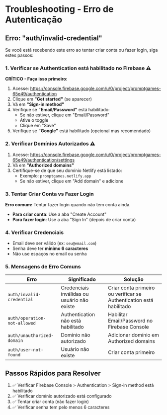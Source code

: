 # Troubleshooting - Erro de Autenticação

## Erro: "auth/invalid-credential"

Se você está recebendo este erro ao tentar criar conta ou fazer login, siga estes passos:

### 1. Verificar se Authentication está habilitado no Firebase ⚠️

**CRÍTICO - Faça isso primeiro:**

1. Acesse: https://console.firebase.google.com/u/0/project/promptgames-65e49/authentication
2. Clique em **"Get started"** (se aparecer)
3. Vá em **"Sign-in method"**
4. Verifique se **"Email/Password"** está habilitado:
   - Se não estiver, clique em "Email/Password"
   - Ative o toggle
   - Clique em "Save"
5. Verifique se **"Google"** está habilitado (opcional mas recomendado)

### 2. Verificar Domínios Autorizados ⚠️

1. Acesse: https://console.firebase.google.com/u/0/project/promptgames-65e49/authentication/settings
2. Vá em **"Authorized domains"**
3. Certifique-se de que seu domínio Netlify está listado:
   - Exemplo: `promptgames.netlify.app`
   - Se não estiver, clique em "Add domain" e adicione

### 3. Tentar Criar Conta vs Fazer Login

**Erro comum:** Tentar fazer login quando não tem conta ainda.

- **Para criar conta**: Use a aba "Create Account"
- **Para fazer login**: Use a aba "Sign In" (depois de criar conta)

### 4. Verificar Credenciais

- Email deve ser válido (ex: `seu@email.com`)
- Senha deve ter **mínimo 6 caracteres**
- Não use espaços no email ou senha

### 5. Mensagens de Erro Comuns

| Erro | Significado | Solução |
|------|-------------|---------|
| `auth/invalid-credential` | Credenciais inválidas ou usuário não existe | Criar conta primeiro ou verificar se Authentication está habilitado |
| `auth/operation-not-allowed` | Authentication não está habilitado | Habilitar Email/Password no Firebase Console |
| `auth/unauthorized-domain` | Domínio não autorizado | Adicionar domínio em Authorized domains |
| `auth/user-not-found` | Usuário não existe | Criar conta primeiro |

## Passos Rápidos para Resolver

1. ✅ Verificar Firebase Console > Authentication > Sign-in method está habilitado
2. ✅ Verificar domínio autorizado está configurado
3. ✅ Tentar criar conta (não fazer login)
4. ✅ Verificar senha tem pelo menos 6 caracteres

